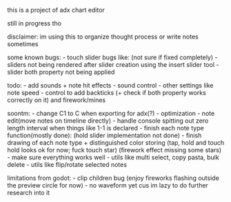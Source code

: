 
this is a project of adx chart editor

still in progress tho

disclaimer: im using this to organize thought process or write notes sometimes

some known bugs:
	- touch slider bugs like: (not sure if fixed completely)
		- sliders not being rendered after slider creation using the insert slider tool
		- slider both property not being applied

todo:
	- add sounds + note hit effects
	- sound control
	- other settings like note speed
	- control to add backticks (+ check if both property works correctly on it) and firework/mines

soontm:
	- change C1 to C when exporting for adx(?)
	- optimization
	- note edit(move notes on timeline directly)
	- handle console spitting out zero length interval when things like 1-1 is declared
	- finish each note type function(mostly done):
		(hold slider implementation not done)
	- finish drawing of each note type + distinguished color storing
		(tap, hold and touch hold looks ok for now; fuck touch star)
		(firework effect missing some stars)
	- make sure everything works well
	- utils like multi select, copy pasta, bulk delete
	- utils like flip/rotate selected notes

limitations from godot:
	- clip children bug (enjoy fireworks flashing outside the preview circle for now)
	- no waveform yet cus im lazy to do further research into it
